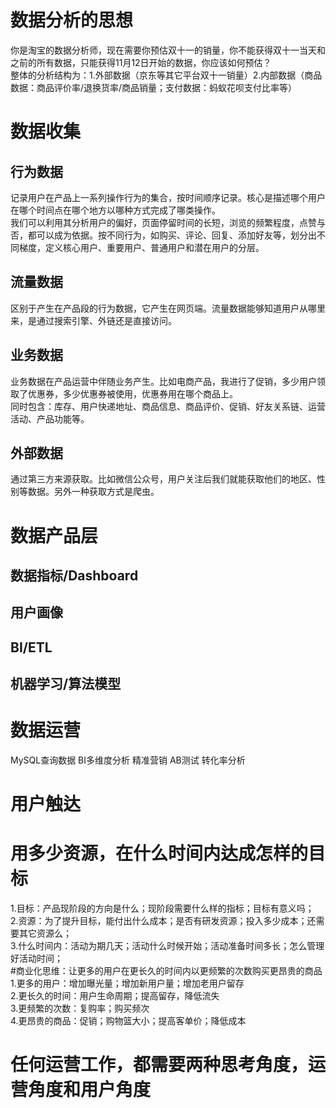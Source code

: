  # 数据分析的思想
 你是淘宝的数据分析师，现在需要你预估双十一的销量，你不能获得双十一当天和之前的所有数据，只能获得11月12日开始的数据，你应该如何预估？<br>
 整体的分析结构为：1.外部数据（京东等其它平台双十一销量）2.内部数据（商品数据：商品评价率/退换货率/商品销量；支付数据：蚂蚁花呗支付比率等）<br>
# 数据收集
## 行为数据
记录用户在产品上一系列操作行为的集合，按时间顺序记录。核心是描述哪个用户在哪个时间点在哪个地方以哪种方式完成了哪类操作。<br>
我们可以利用其分析用户的偏好，页面停留时间的长短，浏览的频繁程度，点赞与否，都可以成为依据。按不同行为，如购买、评论、回复、添加好友等，划分出不同梯度，定义核心用户、重要用户、普通用户和潜在用户的分层。<br>
## 流量数据
区别于产生在产品段的行为数据，它产生在网页端。流量数据能够知道用户从哪里来，是通过搜索引擎、外链还是直接访问。
## 业务数据
业务数据在产品运营中伴随业务产生。比如电商产品，我进行了促销，多少用户领取了优惠券，多少优惠券被使用，优惠券用在哪个商品上。<br>
同时包含：库存、用户快递地址、商品信息、商品评价、促销、好友关系链、运营活动、产品功能等。<br>
## 外部数据
通过第三方来源获取。比如微信公众号，用户关注后我们就能获取他们的地区、性别等数据。另外一种获取方式是爬虫。<br>
# 数据产品层
## 数据指标/Dashboard
## 用户画像
## BI/ETL
## 机器学习/算法模型
# 数据运营
MySQL查询数据 BI多维度分析 精准营销 AB测试 转化率分析<br>
# 用户触达
# 用多少资源，在什么时间内达成怎样的目标
1.目标：产品现阶段的方向是什么；现阶段需要什么样的指标；目标有意义吗；<br>
2.资源：为了提升目标，能付出什么成本；是否有研发资源；投入多少成本；还需要其它资源么；<br>
3.什么时间内：活动为期几天；活动什么时候开始；活动准备时间多长；怎么管理好活动时间；<br>
#商业化思维：让更多的用户在更长久的时间内以更频繁的次数购买更昂贵的商品
1.更多的用户：增加曝光量；增加新用户量；增加老用户留存<br>
2.更长久的时间：用户生命周期；提高留存，降低流失<br>
3.更频繁的次数：复购率；购买频次<br>
4.更昂贵的商品：促销；购物篮大小；提高客单价；降低成本
# 任何运营工作，都需要两种思考角度，运营角度和用户角度
